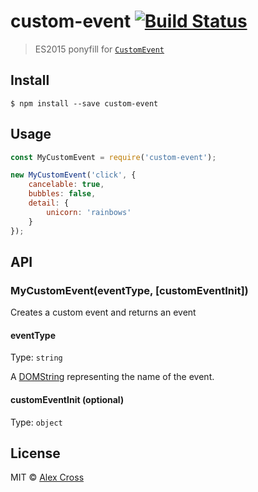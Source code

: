 # custom-event [![Build Status](https://travis-ci.org/awcross/custom-event.svg?branch=master)](https://travis-ci.org/awcross/custom-event)

> ES2015 ponyfill for [`CustomEvent`](https://developer.mozilla.org/en-US/docs/Web/API/CustomEvent/CustomEvent)


## Install

```
$ npm install --save custom-event
```


## Usage

```js
const MyCustomEvent = require('custom-event');

new MyCustomEvent('click', {
	cancelable: true,
	bubbles: false,
	detail: {
		unicorn: 'rainbows'
	}
});
```


## API

### MyCustomEvent(eventType, [customEventInit])

Creates a custom event and returns an event

#### eventType

Type: `string`

A [DOMString](https://developer.mozilla.org/en-US/docs/Web/API/DOMString) representing the name of the event.

#### customEventInit (optional)

Type: `object`


## License

MIT © [Alex Cross](http://alexcross.io)
